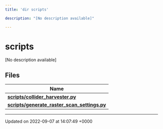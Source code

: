 ```yaml
---
title: 'dir scripts'

description: "[No description available]"

---
```


# scripts

[No description available]

## Files

| Name           |
| -------------- |
| **[scripts/collider_harvester.py](/documentation/code/files/collider__harvester_8py/#file-collider-harvesterpy)**  |
| **[scripts/generate_raster_scan_settings.py](/documentation/code/files/generate__raster__scan__settings_8py/#file-generate-raster-scan-settingspy)**  |






-------------------------------

Updated on 2022-09-07 at 14:07:49 +0000
